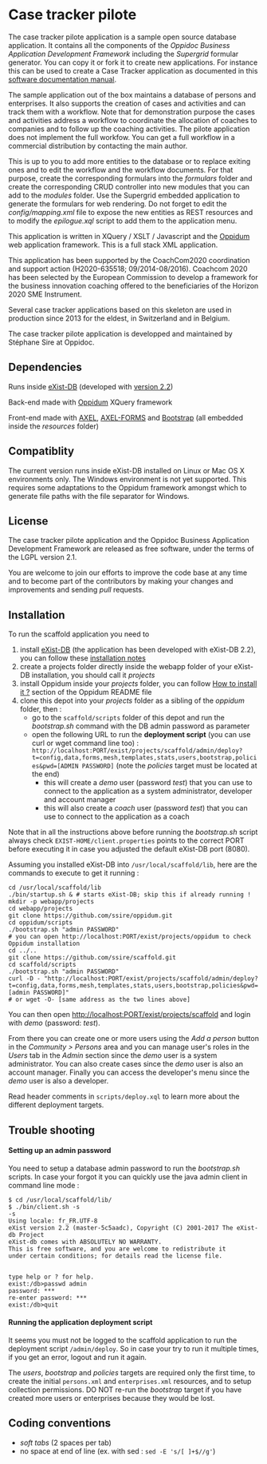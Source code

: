 Case tracker pilote
=======

The case tracker pilote application is a sample open source database application. It contains all the components of the *Oppidoc Business Application Development Framework* including the *Supergrid* formular generator. You can copy it or fork it to create new applications. For instance this can be used to create a Case Tracker application as documented in this [software documentation manual](https://github.com/ssire/case-tracker-manual).

The sample application out of the box maintains a database of persons and enterprises. It also supports the creation of cases and activities and can track them with a workflow. Note that for demonstration purpose the cases and activities address a workflow to coordinate the allocation of coaches to companies and to follow up the coaching activities. The pilote application does not implement the full workfow. You can get a full workflow in a commercial distribution by contacting the main author.

This is up to you to add more entities to the database or to replace exiting ones and to edit the workflow and the workflow documents. For that purpose, create the corresponding formulars into the *formulars* folder and create the corresponding CRUD controller into new modules that you can add to the *modules* folder. Use the Supergrid embedded application to generate the formulars for web rendering. Do not forget to edit the *config/mapping.xml* file to expose the new entities as REST resources and to modify the *epilogue.xql* script to add them to the application menu.

This application is written in XQuery / XSLT / Javascript and the [Oppidum](https://github.com/ssire/oppidum) web application framework. This is a full stack XML application.

This application has been supported by the CoachCom2020 coordination and support action (H2020-635518; 09/2014-08/2016). Coachcom 2020 has been selected by the European Commission to develop a framework for the business innovation coaching offered to the beneficiaries of the Horizon 2020 SME Instrument.

Several case tracker applications based on this skeleton are used in production since 2013 for the eldest, in Switzerland and in Belgium.

The case tracker pilote application is developped and maintained by Stéphane Sire at Oppidoc.

Dependencies
----------

Runs inside [eXist-DB](http://exist-db.org/) (developed with [version 2.2](https://bintray.com/existdb/releases/exist))

Back-end made with [Oppidum](https://www.github.com/ssire/oppidum/) XQuery framework

Front-end made with [AXEL](http://ssire.github.io/axel/), [AXEL-FORMS](http://ssire.github.io/axel/) and [Bootstrap](http://twitter.github.io/bootstrap/) (all embedded inside the *resources* folder)

Compatiblity
----------

The current version runs inside eXist-DB installed on Linux or Mac OS X environments only. The Windows environment is not yet supported. This requires some adaptations to the Oppidum framework amongst which to generate file paths with the file separator for Windows.

License
-------

The case tracker pilote application and the Oppidoc Business Application Development Framework are released as free software, under the terms of the LGPL version 2.1. 

You are welcome to join our efforts to improve the code base at any time and to become part of the contributors by making your changes and improvements and sending *pull* requests.

Installation
------------

To run the scaffold application you need to 

1. install [eXist-DB](https://bintray.com/existdb/releases/exist) (the application has been developed with eXist-DB 2.2), you can follow these [installation notes](https://github.com/ssire/oppidum/wiki/exist-db-installation-notes)
2. create a projects folder directly inside the webapp folder of your eXist-DB installation, you should call it *projects*
3. install Oppidum inside your *projects* folder, you can follow [How to install it ?](http://www.github.com/ssire/oppidum/) section of the Oppidum README file
4. clone this depot into your *projects* folder as a sibling of the *oppidum* folder, then :
    * go to the `scaffold/scripts` folder of this depot and run the *bootstrap.sh* command with the DB admin password as parameter
    * open the following URL to run the **deployment script** (you can use curl or wget command line too) : `http://localhost:PORT/exist/projects/scaffold/admin/deploy?t=config,data,forms,mesh,templates,stats,users,bootstrap,policies&pwd=[ADMIN PASSWORD]` (note the *policies* target must be located at the end)
        * this will create a *demo* user (password *test*) that you can use to connect to the application as a system administrator, developer and account manager
        * this will also create a *coach* user (password *test*) that you can use to connect to the application as a coach

Note that in all the instructions above before running the *bootstrap.sh* script always check `EXIST-HOME/client.properties` points to the correct PORT before executing it in case you adjusted the default eXist-DB port (8080).

Assuming you installed eXist-DB into `/usr/local/scaffold/lib`, here are the commands to execute to get it running :

    cd /usr/local/scaffold/lib
    ./bin/startup.sh & # starts eXist-DB; skip this if already running !
    mkdir -p webapp/projects
    cd webapp/projects
    git clone https://github.com/ssire/oppidum.git
    cd oppidum/scripts
    ./bootstrap.sh "admin PASSWORD"
    # you can open http://localhost:PORT/exist/projects/oppidum to check Oppidum installation
    cd ../..
    git clone https://github.com/ssire/scaffold.git
    cd scaffold/scripts
    ./bootstrap.sh "admin PASSWORD"
    curl -D - "http://localhost:PORT/exist/projects/scaffold/admin/deploy?t=config,data,forms,mesh,templates,stats,users,bootstrap,policies&pwd=[admin PASSWORD]"
    # or wget -O- [same address as the two lines above]

You can then open [http://localhost:PORT/exist/projects/scaffold]() and login with *demo* (password: *test*). 

From there you can create one or more users using the *Add a person* button in the *Community > Persons* area and you can manage user's roles in the *Users* tab in the *Admin* section since the *demo* user is a system administrator. You can also create cases since the *demo* user is also an account manager. Finally you can access the developer's menu since the *demo* user is also a developer.

Read header comments in `scripts/deploy.xql` to learn more about the different deployment targets.

## Trouble shooting

#### Setting up an admin password

You need to setup a database admin password to run the *bootstrap.sh* scripts. In case your forgot it you can quickly use the java admin client in command line mode :

    $ cd /usr/local/scaffold/lib/
    $ ./bin/client.sh -s
    -s
    Using locale: fr_FR.UTF-8
    eXist version 2.2 (master-5c5aadc), Copyright (C) 2001-2017 The eXist-db Project
    eXist-db comes with ABSOLUTELY NO WARRANTY.
    This is free software, and you are welcome to redistribute it
    under certain conditions; for details read the license file.


    type help or ? for help.
    exist:/db>passwd admin
    password: ***
    re-enter password: ***
    exist:/db>quit

#### Running the application deployment script

It seems you must not be logged to the scaffold application to run the deployment script `/admin/deploy`. So in case your try to run it multiple times, if you get an error, logout and run it again. 

The *users*, *bootstrap* and *policies* targets are required only the first time, to create the initial `persons.xml` and `enterprises.xml` resources, and to setup collection permissions. DO NOT re-run the *bootstrap* target if you have created more users or enterprises because they would be lost.

Coding conventions
---------------------

* _soft tabs_ (2 spaces per tab)
* no space at end of line (ex. with sed : `sed -E 's/[ ]+$//g'`)
